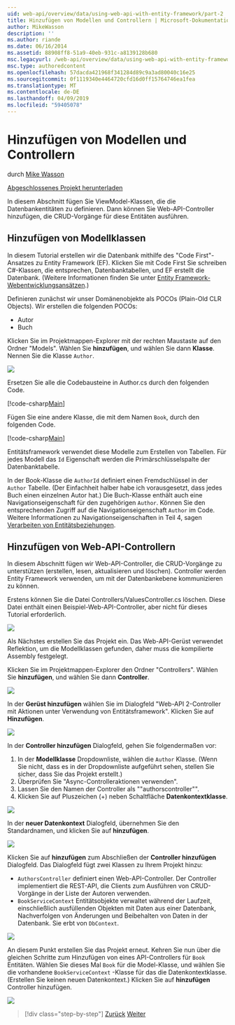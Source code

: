```yaml
---
uid: web-api/overview/data/using-web-api-with-entity-framework/part-2
title: Hinzufügen von Modellen und Controllern | Microsoft-Dokumentation
author: MikeWasson
description: ''
ms.author: riande
ms.date: 06/16/2014
ms.assetid: 88908ff8-51a9-40eb-931c-a8139128b680
msc.legacyurl: /web-api/overview/data/using-web-api-with-entity-framework/part-2
msc.type: authoredcontent
ms.openlocfilehash: 57dacda421968f341284d89c9a3ad80040c16e25
ms.sourcegitcommit: 0f1119340e4464720cfd16d0ff15764746ea1fea
ms.translationtype: MT
ms.contentlocale: de-DE
ms.lasthandoff: 04/09/2019
ms.locfileid: "59405078"
---
```

# <a name="add-models-and-controllers"></a>Hinzufügen von Modellen und Controllern

durch [Mike Wasson](https://github.com/MikeWasson)

[Abgeschlossenes Projekt herunterladen](https://github.com/MikeWasson/BookService)

In diesem Abschnitt fügen Sie ViewModel-Klassen, die die Datenbankentitäten zu definieren. Dann können Sie Web-API-Controller hinzufügen, die CRUD-Vorgänge für diese Entitäten ausführen.

## <a name="add-model-classes"></a>Hinzufügen von Modellklassen

In diesem Tutorial erstellen wir die Datenbank mithilfe des "Code First"-Ansatzes zu Entity Framework (EF). Klicken Sie mit Code First Sie schreiben C#-Klassen, die entsprechen, Datenbanktabellen, und EF erstellt die Datenbank. (Weitere Informationen finden Sie unter [Entity Framework-Webentwicklungsansätzen](https://msdn.microsoft.com/library/ms178359%28v=vs.110%29.aspx#dbfmfcf).)

Definieren zunächst wir unser Domänenobjekte als POCOs (Plain-Old CLR Objects). Wir erstellen die folgenden POCOs:

- Autor
- Buch

Klicken Sie im Projektmappen-Explorer mit der rechten Maustaste auf den Ordner "Models". Wählen Sie **hinzufügen**, und wählen Sie dann **Klasse**. Nennen Sie die Klasse `Author`.

![](part-2/_static/image1.png)

Ersetzen Sie alle die Codebausteine in Author.cs durch den folgenden Code.

[!code-csharp[Main](part-2/samples/sample1.cs)]

Fügen Sie eine andere Klasse, die mit dem Namen `Book`, durch den folgenden Code.

[!code-csharp[Main](part-2/samples/sample2.cs)]

Entitätsframework verwendet diese Modelle zum Erstellen von Tabellen. Für jedes Modell das `Id` Eigenschaft werden die Primärschlüsselspalte der Datenbanktabelle.

In der Book-Klasse die `AuthorId` definiert einen Fremdschlüssel in der `Author` Tabelle. (Der Einfachheit halber habe ich vorausgesetzt, dass jedes Buch einen einzelnen Autor hat.) Die Buch-Klasse enthält auch eine Navigationseigenschaft für den zugehörigen `Author`. Können Sie den entsprechenden Zugriff auf die Navigationseigenschaft `Author` im Code. Weitere Informationen zu Navigationseigenschaften in Teil 4, sagen [Verarbeiten von Entitätsbeziehungen](part-4.md).

## <a name="add-web-api-controllers"></a>Hinzufügen von Web-API-Controllern

In diesem Abschnitt fügen wir Web-API-Controller, die CRUD-Vorgänge zu unterstützen (erstellen, lesen, aktualisieren und löschen). Controller werden Entity Framework verwenden, um mit der Datenbankebene kommunizieren zu können.

Erstens können Sie die Datei Controllers/ValuesController.cs löschen. Diese Datei enthält einen Beispiel-Web-API-Controller, aber nicht für dieses Tutorial erforderlich.

![](part-2/_static/image2.png)

Als Nächstes erstellen Sie das Projekt ein. Das Web-API-Gerüst verwendet Reflektion, um die Modellklassen gefunden, daher muss die kompilierte Assembly festgelegt.

Klicken Sie im Projektmappen-Explorer den Ordner "Controllers". Wählen Sie **hinzufügen**, und wählen Sie dann **Controller**.

![](part-2/_static/image3.png)

In der **Gerüst hinzufügen** wählen Sie im Dialogfeld "Web-API 2-Controller mit Aktionen unter Verwendung von Entitätsframework". Klicken Sie auf **Hinzufügen**.

![](part-2/_static/image4.png)

In der **Controller hinzufügen** Dialogfeld, gehen Sie folgendermaßen vor:

1. In der **Modellklasse** Dropdownliste, wählen die `Author` Klasse. (Wenn Sie nicht, dass es in der Dropdownliste aufgeführt sehen, stellen Sie sicher, dass Sie das Projekt erstellt.)
2. Überprüfen Sie "Async-Controlleraktionen verwenden".
3. Lassen Sie den Namen der Controller als &quot;"authorscontroller"&quot;.
4. Klicken Sie auf Pluszeichen (+) neben Schaltfläche **Datenkontextklasse**.

![](part-2/_static/image5.png)

In der **neuer Datenkontext** Dialogfeld, übernehmen Sie den Standardnamen, und klicken Sie auf **hinzufügen**.

![](part-2/_static/image6.png)

Klicken Sie auf **hinzufügen** zum Abschließen der **Controller hinzufügen** Dialogfeld. Das Dialogfeld fügt zwei Klassen zu Ihrem Projekt hinzu:

- `AuthorsController` definiert einen Web-API-Controller. Der Controller implementiert die REST-API, die Clients zum Ausführen von CRUD-Vorgänge in der Liste der Autoren verwenden.
- `BookServiceContext` Entitätsobjekte verwaltet während der Laufzeit, einschließlich ausfüllenden Objekten mit Daten aus einer Datenbank, Nachverfolgen von Änderungen und Beibehalten von Daten in der Datenbank. Sie erbt von `DbContext`.

![](part-2/_static/image7.png)

An diesem Punkt erstellen Sie das Projekt erneut. Kehren Sie nun über die gleichen Schritte zum Hinzufügen von eines API-Controllers für `Book` Entitäten. Wählen Sie dieses Mal `Book` für die Model-Klasse, und wählen Sie die vorhandene `BookServiceContext` -Klasse für das die Datenkontextklasse. (Erstellen Sie keinen neuen Datenkontext.) Klicken Sie auf **hinzufügen** Controller hinzufügen.

![](part-2/_static/image8.png)

> [!div class="step-by-step"]
> [Zurück](part-1.md)
> [Weiter](part-3.md)
